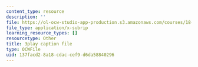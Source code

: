 ```yaml
---
content_type: resource
description: ''
file: https://ol-ocw-studio-app-production.s3.amazonaws.com/courses/18-01sc-single-variable-calculus-fall-2010/137facd28a18cdaccef9d6da58840296_MK_0QHbUnIA.srt
file_type: application/x-subrip
learning_resource_types: []
resourcetype: Other
title: 3play caption file
type: OCWFile
uid: 137facd2-8a18-cdac-cef9-d6da58840296
---
```

